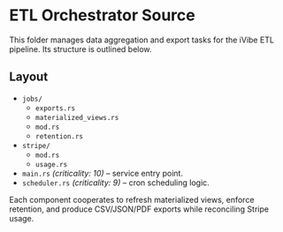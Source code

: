 # ETL Orchestrator Source

This folder manages data aggregation and export tasks for the iVibe ETL
pipeline. Its structure is outlined below.

## Layout
- `jobs/`
  - `exports.rs`
  - `materialized_views.rs`
  - `mod.rs`
  - `retention.rs`
- `stripe/`
  - `mod.rs`
  - `usage.rs`
- `main.rs` *(criticality: 10)* – service entry point.
- `scheduler.rs` *(criticality: 9)* – cron scheduling logic.

Each component cooperates to refresh materialized views, enforce retention, and
produce CSV/JSON/PDF exports while reconciling Stripe usage.
